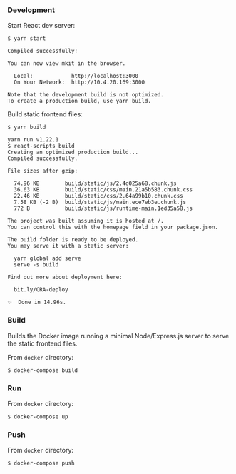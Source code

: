 ### Development

Start React dev server:

```
$ yarn start

Compiled successfully!

You can now view mkit in the browser.

  Local:            http://localhost:3000
  On Your Network:  http://10.4.20.169:3000

Note that the development build is not optimized.
To create a production build, use yarn build.
```

Build static frontend files:

```
$ yarn build

yarn run v1.22.1
$ react-scripts build
Creating an optimized production build...
Compiled successfully.

File sizes after gzip:

  74.96 KB        build/static/js/2.4d025a68.chunk.js
  36.63 KB        build/static/css/main.21a5b583.chunk.css
  22.46 KB        build/static/css/2.64a99b10.chunk.css
  7.58 KB (-2 B)  build/static/js/main.ece7eb3e.chunk.js
  772 B           build/static/js/runtime-main.1ed35a58.js

The project was built assuming it is hosted at /.
You can control this with the homepage field in your package.json.

The build folder is ready to be deployed.
You may serve it with a static server:

  yarn global add serve
  serve -s build

Find out more about deployment here:

  bit.ly/CRA-deploy

✨  Done in 14.96s.
```

### Build

Builds the Docker image running a minimal Node/Express.js server to serve the static frontend files.

From `docker` directory:

```
$ docker-compose build
```

### Run

From `docker` directory:

```
$ docker-compose up
```

### Push

From `docker` directory:

```
$ docker-compose push
```
